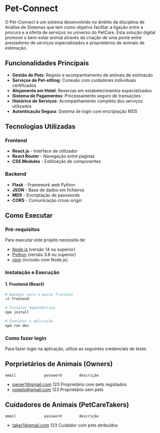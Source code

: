 # Pet-Connect

O Pet-Connect é um sistema desenvolvido no âmbito da disciplina de Análise de Sistemas que tem como objetivo facilitar a ligação entre a procura e a oferta de serviços no universo do PetCare. Esta solução digital promove o bem-estar animal através da criação de uma ponte entre prestadores de serviços especializados e proprietários de animais de estimação.

## Funcionalidades Principais

- **Gestão de Pets**: Registo e acompanhamento de animais de estimação
- **Serviços de Pet-sitting**: Conexão com cuidadores individuais certificados
- **Alojamento em Hotel**: Reservas em estabelecimentos especializados
- **Sistema de Pagamentos**: Processamento seguro de transações
- **Histórico de Serviços**: Acompanhamento completo dos serviços utilizados
- **Autenticação Segura**: Sistema de login com encriptação MD5

## Tecnologias Utilizadas

### Frontend
- **React.js** - Interface de utilizador
- **React Router** - Navegação entre páginas
- **CSS Modules** - Estilização de componentes

### Backend
- **Flask** - Framework web Python
- **JSON** - Base de dados em ficheiros
- **MD5** - Encriptação de passwords
- **CORS** - Comunicação cross-origin

## Como Executar

### Pré-requisitos

Para executar este projeto necessita de:
- [Node.js](https://nodejs.org/) (versão 14 ou superior)
- [Python](https://python.org/) (versão 3.8 ou superior)
- [npm](https://npmjs.org/) (incluído com Node.js)

### Instalação e Execução

#### 1. Frontend (React)

```bash
# Navegar para a pasta frontend
cd frontend

# Instalar dependências
npm install

# Executar a aplicação
npm run dev

```
### Como fazer login
Para fazer login na aplicação, utilize as seguintes credenciais de teste:

## Porprietários de Animais (Owners)
    email             password        descrição
- owner1@gmail.com      123           Proprietário com pets registados
- nopets@gmail.com      123           Proprietário sem pets

## Cuidadores de Animais (PetCareTakers)
    email             password        descrição
- taker1@gmail.com      123           Cuidador com pets atribuídos

